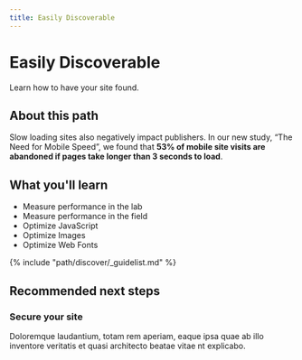 ```yaml
---
title: Easily Discoverable
---
```


<div class="web_masthead">

# Easily Discoverable

Learn how to have your site found.

<div><web-path-resume path="discover"></web-path-resume></div>

</div>

## About this path

Slow loading sites also negatively impact publishers. In our new study, “The Need for Mobile Speed”, we found that **53% of mobile site visits are abandoned if pages take longer than 3 seconds to load**.

## What you'll learn

* Measure performance in the lab
* Measure performance in the field
* Optimize JavaScript
* Optimize Images
* Optimize Web Fonts

{% include "path/discover/_guidelist.md" %}

## Recommended next steps

### Secure your site

Doloremque laudantium, totam rem aperiam, eaque ipsa quae ab illo inventore veritatis et quasi architecto beatae vitae nt explicabo.